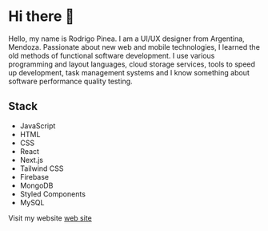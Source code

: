 # Hi there 👋 

Hello, my name is Rodrigo Pinea. I am a UI/UX designer from Argentina, Mendoza. Passionate about new web and mobile technologies, I learned the old methods of functional software development. I use various programming and layout languages, cloud storage services, tools to speed up development, task management systems and I know something about software performance quality testing.

## Stack

- JavaScript
- HTML
- CSS
- React
- Next.js
- Tailwind CSS
- Firebase
- MongoDB
- Styled Components
- MySQL


Visit my website [web site](https://rodrigopinea.netlify.app)

